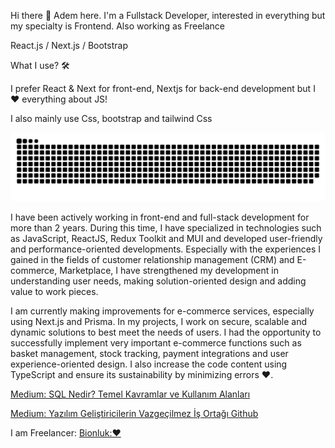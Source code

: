 Hi there 👋
Adem here. I'm a Fullstack Developer, interested in everything but my specialty is Frontend. Also working as Freelance

React.js / Next.js / Bootstrap

What I use? 🛠


I prefer React & Next for front-end, Nextjs for back-end development but I ❤️ everything about JS!

I also mainly use Css, bootstrap and tailwind Css

<img src="https://raw.githubusercontent.com/bedirkoc/bedirkoc/output/snake.svg" alt="Snake animation" />

I have been actively working in front-end and full-stack development for more than 2 years. During this time, I have specialized in technologies such as JavaScript, ReactJS, Redux Toolkit and MUI and developed user-friendly and performance-oriented developments. Especially with the experiences I gained in the fields of customer relationship management (CRM) and E-commerce, Marketplace, I have strengthened my development in understanding user needs, making solution-oriented design and adding value to work pieces.

I am currently making improvements for e-commerce services, especially using Next.js and Prisma. In my projects, I work on secure, scalable and dynamic solutions to best meet the needs of users. I had the opportunity to successfully implement very important e-commerce functions such as basket management, stock tracking, payment integrations and user experience-oriented design. I also increase the code content using TypeScript and ensure its sustainability by minimizing errors ❤️.

[Medium: SQL Nedir? Temel Kavramlar ve Kullanım Alanları](https://medium.com/@ademsuslu9080/sql-nedir-temel-kavramlar-ve-kullan%C4%B1m-alanlar%C4%B1-c01a7b9ab8fd)

[Medium: Yazılım Geliştiricilerin Vazgeçilmez İş Ortağı Github](https://medium.com/@ademsuslu9080/git-hub-yaz%C4%B1l%C4%B1m-geli%C5%9Ftiricilerin-vazge%C3%A7ilmez-i%CC%87%C5%9F-orta%C4%9F%C4%B1-a168ebc33f90)

I am Freelancer: [Bionluk:♥️](https://bionluk.com/tuanasuslu)



